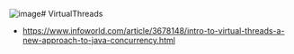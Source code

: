 ![image](https://github.com/user-attachments/assets/c141b97b-f2f1-4b00-b141-6b42c9a475bb)# VirtualThreads

- https://www.infoworld.com/article/3678148/intro-to-virtual-threads-a-new-approach-to-java-concurrency.html

<!---
Digital Onboarding for Legal Entities
PARP0001436 - Architectural Review Document
Business Scope
Currently, private companies can become customers through digital channels. With the regulation published by the BRSA in May 2023, the way for legal
companies to become customers through digital channels has been paved. In this way, work has begun to implement this project within the scope of
customer acquisition and digitalization.
With DO for Legal Project, it is aimed to ensure that for business customers:
- Ensuring that legal companies become customers through digital means.
- Increasing the number of existing customers.
- Activating a new channel in line with our digitalization goal.
This study, which will be carried out within the scope of the directive published by BRSA in May 2023, includes legal customers. Providing an end-to-end
digital customer experience in the ING Mobile Application.
With the Digital Onboarding for Legal Project, there will be the following controls;
- Identity and Company Information Verification
- Video call
- Opening the Products
- Making CDD by obtaining the required information
Application Architecture
<img width="275" alt="image" src="https://github.com/user-attachments/assets/efa2a171-b195-4f9c-bcd6-a7ce6ab5ff0d">

Data at Rest and in Motion
Data stored on Oracle databases for the applications. Cyberark password wallet are using to store passwords of NPA users for DB
connection. All client and APIs are using TLS on their connections. Data is securely handling and compatible with minimum security
standarts of ING.
There is no new external connection in the scope of in this project. Existing external connection between ING TR and KPS for identity
information, APS for residience and adress information, GIB for tax identification number compliance, KKB for the mobile phone
belongs to the representative, MERSIS for company activity inqueries are using.
Simplified Schematic View of End-State Architecture
<img width="665" alt="image" src="https://github.com/user-attachments/assets/7d6d6a9f-e401-4a71-9886-be8513e4d41f">
LAA Components
<img width="518" alt="image" src="https://github.com/user-attachments/assets/f10b8a41-aa41-4baa-a2cb-ea6c9bb63962">
Architectural Assesment
Compliance with ING Standarts
The product developed in the project is compatible with ING security standarts. From the scalibility perspective the product is not
reusable globally and it’s not running on TPA environment. This product is pure local solution developed in local systems.
Impact Assesment of The Proposed Solution
The systems are designed in accordance with ING minimum standards to handle high volume traffic and transactions. These
systems are scaled according to the increasing number of customers. Since the proposed solution will be used by existing
customers and our rate of increase in customers are certain, no negative impact is expected regarding connections and load.




-->
